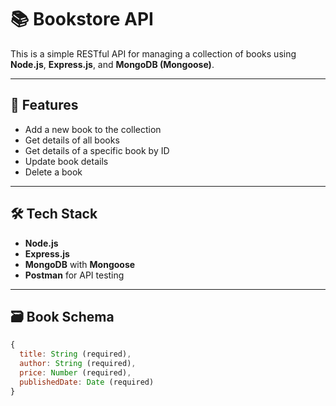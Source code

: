 # 📚 Bookstore API

This is a simple RESTful API for managing a collection of books using **Node.js**, **Express.js**, and **MongoDB (Mongoose)**.

---

## 📌 Features

- Add a new book to the collection
- Get details of all books
- Get details of a specific book by ID
- Update book details
- Delete a book

---

## 🛠️ Tech Stack

- **Node.js**
- **Express.js**
- **MongoDB** with **Mongoose**
- **Postman** for API testing

---

## 🗃️ Book Schema

```js
{
  title: String (required),
  author: String (required),
  price: Number (required),
  publishedDate: Date (required)
}
